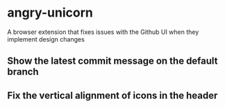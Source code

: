# angry-unicorn
A browser extension that fixes issues with the Github UI when they implement design changes

## Show the latest commit message on the default branch


## Fix the vertical alignment of icons in the header


